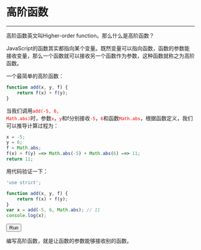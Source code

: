 <link rel="stylesheet" href="../../../static/css/button.css"/>
<link rel="stylesheet" href="../../../static/css/console.css"/>

# 高阶函数
---

高阶函数英文叫Higher-order function。那么什么是高阶函数？

JavaScript的函数其实都指向某个变量。既然变量可以指向函数，函数的参数能接收变量，那么一个函数就可以接收另一个函数作为参数，这种函数就称之为高阶函数。

一个最简单的高阶函数：

```javascript
function add(x, y, f) {
    return f(x) + f(y);
}
```

当我们调用<font color="red"><code>add(-5, 6, Math.abs)</code></font>时，参数<font color="red"><code>x</code></font>，<font color="red"><code>y</code></font>和f分别接收<font color="red"><code>-5</code></font>，<font color="red"><code>6</code></font>和函数<font color="red"><code>Math.abs</code></font>，根据函数定义，我们可以推导计算过程为：

```javascript
x = -5;
y = 6;
f = Math.abs;
f(x) + f(y) ==> Math.abs(-5) + Math.abs(6) ==> 11;
return 11;
```

用代码验证一下：

```javascript
'use strict';

function add(x, y, f) {
    return f(x) + f(y);
}
var x = add(-5, 6, Math.abs); // 11
console.log(x);
```

<button class="run" onclick="(() => {
    const element = document.querySelector('p#higherOrderFunction');
    try {
        'use strict';
        function add(x, y, f) {
            return f(x) + f(y);
        }
        var x = add(-5, 6, Math.abs); // 11
        console.log(x);
        element.classList.remove(['consoleError']);
        element.classList.add('consoleLog');
        element.removeAttribute('hidden');
        element.innerHTML = `<label class='consoleLog'>11</label>`;
    } catch (e) {
        element.classList.remove(['consoleLog']);
        element.classList.add('consoleError');
        element.removeAttribute('hidden');
        element.innerHTML = `<label class='consoleError'>${e}</label>`;
    }
})();">Run</button>
<p id="higherOrderFunction" hidden></p>

编写高阶函数，就是让函数的参数能够接收别的函数。

